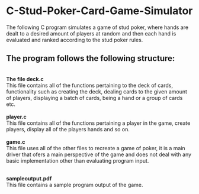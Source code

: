 # C-Stud-Poker-Card-Game-Simulator
The following C program simulates a game of stud poker, where hands are dealt to a desired amount of players at random and then each hand is evaluated and ranked according to the stud poker rules.

<h2>The program follows the following structure:</h2>
<br><b>The file deck.c</b><br>
This file contains all of the functions pertaining to the deck of cards, functionality such as 
creating the deck, dealing cards to the given amount of players, displaying a batch of cards, being a hand or a group of cards etc.
 <br><br><b>player.c</b><br>
This file contains all of the functions pertaining a player in the game, create players, display all of the players hands and so on.
 <br><br><b>game.c</b><br>
This file uses all of the other files to recreate a game of poker, it is a main driver that ofers a main perspective of the game and does not deal with any basic implementation other than evaluating program input.

<br><b>sampleoutput.pdf</b><br>
This file contains a sample program output of the game.
  
